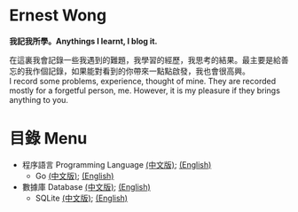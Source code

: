 # Ernest Wong
**我記我所學。Anythings I learnt, I blog it.**

在這裏我會記錄一些我遇到的難題，我學習的經歷，我思考的結果。最主要是給善忘的我作個記錄，如果能對看到的你帶來一點點啟發，我也會很高興。  
I record some problems, experience, thought of mine. They are recorded mostly for a forgetful person, me. However, it is my pleasure if they brings anything to you.

# 目錄 Menu
- 程序語言 Programming Language [(中文版)](https://github.com/tcernestw/blog/blob/master/article/lang/lang_index_ch.md); [(English)](https://github.com/tcernestw/blog/blob/master/article/lang/lang_index_en.md)
	- Go [(中文版)](https://github.com/tcernestw/blog/blob/master/article/lang/go/lang_go_index_ch.md); [(English)](https://github.com/tcernestw/blog/blob/master/article/lang/go/lang_go_index_en.md)
- 數據庫 Database [(中文版)](https://github.com/tcernestw/blog/blob/master/article/db/db_index_ch.md); [(English)](https://github.com/tcernestw/blog/blob/master/article/db/db_index_en.md) 
	- SQLite [(中文版)](); [(English)]()
